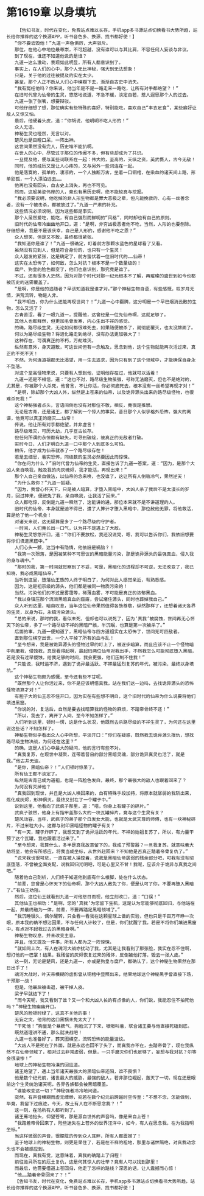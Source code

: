 # 第1619章 以身填坑
        【告知书友，时代在变化，免费站点难以长存，手机app多书源站点切换看书大势所趋，站长给你推荐的这个换源APP，听书音色多、换源、找书都好使！】
       “你不要诋毁他！”九道一声色俱厉，大声驳斥。
       那位，在他心中地位最尊崇，不可超越，没有谁可以与其比肩，不容任何人妄谈与非议。
       到了现在，谁还不知道他说的是谁？
       九道一这么激动，表现如此明显，所有人都意识到了。
       事实上，在人们的心中，那个人无比神秘，强大到无法想象！
       只是，关于他的过往被提及的实在太少。
       甚至，那个人正不断从人们心中模糊下去，渐渐自古史中消失。
       “我有冤枉他吗？你来说，他当年是不是一路走来一路吃，让所有对手都绝望？！”
       在旧时代曾为仙帝的生灵，悠悠地说道，不急不缓，淡定自若，惹人遐思那个人的过去。
       九道一张了张嘴，想要辩驳。
       可他仔细想了想，那位确实有些特殊的喜好，特别能吃，喜欢自己“丰衣足食”，某些癖好让敌人又惊又怕。
       最后，他硬着头皮，道：“你胡说，他明明不吃人形的！”
       众人无语。
       神秘生灵也哑然，无言以对。
       楚风也是目瞪口呆，一阵出神。
       这世间果然没有完人，历史堆不能扒啊。
       在世人的心中，尽管过于那位的传闻不多，但有些却成为了共识。
       一旦提及他，便与某些词联系在一起：伟大的，至高的，天纵之资，英武慑人，古今无敌！
       同时，他的经历又是让人心疼的，又与另外一些词连在一起。
       他是落寞的，孤单的，凄凉的，一个人独断万古，坐着一口铜棺，在染血的诸天间上路，形单影孤，一个人漂泊远去……
       他再也没有回头，自古史上消失，再也不可见。
       然而，这般英姿伟岸的人，竟也有黑历史啊，绝不能较真与挖掘。
       “我必须要说明，他吃掉的非人形生物都是罪大恶极之辈，但凡能挽救的、心有一丝善念者，没有一个被击杀，都被放过了。”九道一严肃的补充。
       这些情况必须说明，因为这些都是事实。
       那个人虽然爱吃，能吃，有自己强烈而鲜明的“风格”，同时却也有自己的原则。
       旧时代的仙帝冷幽幽地开口，道：“是啊，非穷凶极恶者他不吃，当然，人形的也要刨除。仔细想来，我是不是该庆幸，自己是人形的，感谢他不吃之恩？”
       众人想笑，但是又不敢，最终都很紧张。
       “我知道你是谁了！”九道一很确定，盯着前方那颗水蓝色的星球看了又看。
       虽然没有见到人，但是符合身份的，也只有一个生灵！
       众人越发的紧张，这是确定了，前方蛰伏着一位旧时代的……仙帝！
       这实在太恐怖了，如何敌，怎么对抗？根本不是一个数量级的！
       腐尸、狗皇的脸色都变了，他们也意识到，那究竟是谁了。
       不过，还有很多人茫然，因为对那个时代对那一纪元根本不了解，再璀璨的盛世到如今也都被历史的迷雾覆盖了。
       “是啊，你是他的追随者？早该知道我是谁才对。”那个神秘生物自语，有些感慨，叹岁月无情，洪荒流转，物是人非。
       “我不明白，你为什么还能再现世间？！”九道一心中翻腾，这分明是一个早已烟消云散的生物，怎么又活了？
       古青苦涩，看了一眼九道一，提醒他，这曾经是一位先仙帝啊，这就足够了。
       其他人也都释然，但更加毛骨发寒，内心生出不祥的感觉。
       的确，路尽级生灵，无论如何都很难死去，如果随便被杀了，就彻底覆灭，也太没牌面了。
       何以为路尽级生物？将进化路走到绝尽，没有办法更加强大了！
       这种存在，可谓真正的不朽，万劫难灭。
       纵然有意外，身灭道散，可这世间但有一念触及，思念到他，这个生物就能再次活过来，真正的不死不灭！
       不然，为何连道祖都无比渴望，用一生去追求，因为只有到了这个领域中，才能确保自身永不坠落。
       对这个至高怪物来说，只要有人想到他，证明他存在过，他就可以活着！
       九道一还是不相信，道：“这也不对，路尽级生物虽强，号称无法磨灭，但也不是绝对的，尤其是，你被那个人杀死，他曾言，不让你活，你必彻底死去，根本没有一丝希望再现才对！”
       “是啊，除却那个大凶人外，纵然是上苍来的仙帝，以及诡异源头出来的路尽级怪物，也很难杀死我！”
       这个神秘强者点头，言语间倒也没有对那位不敬，相反，竟很是推崇。
       无论是古青，还是诸王，都了解到一个惊人的事实，昔日那个人似乎格外恐怖，强大的离谱，他竟可以真正的磨灭……仙帝！
       传说，他让所有对手都绝望，并非虚言！
       路尽级难灭，可历大劫，几乎亘古长存。
       但任何所谓的永恒都有缺失，可寻到破绽，被真正的无敌者打破。
       实时今日，人们才明白九道一口中那个人到底多么可怕。
       相传，他才成为仙帝就杀了一个路尽级存在！
       若是去细思，着实恐怖，同级数的生灵必然要因此而惊悚。
       “你在问为什么？”旧时代曾为仙帝的生灵，直接告诉了九道一答案，道：“因为，是那个大凶人亲自唤我，触及我的肉灰魂烬，我才能活，再现出来！”
       那个人自己亲自做法，以仙帝的念来唤，也没谁了，这让所有人倒吸冷气，果然逆天！
       “为什么救你？”九道一狐疑。
       “因为，我曾心怀天下，只是被人暗算，才堕入黑暗中，大凶人杀了我后不是太漫长的岁月，回过神来，便赦免了我，亲自唤我，让我活了回来。”
       众人都吃惊，反倒是九道一释然了，这能讲的通，那位本来就不是不讲道理的人。
       旧时代的仙帝，本身就是迫不得已，遭了人算计才堕入黑暗中，那位赦他无罪，将他救活，算是给了他一个机会！
       对诸天来说，这无疑算是多了一个路尽级的守护者。
       一时间，人们竟长出一口气，认为并不是遇上了大敌。
       神秘生灵悠悠开口，道：“你们不要放松，我还没说完，嗯，我可以告诉你们，我依旧想要将你们填进黑窟中。”
       人们心头一颤，这当中有隐情，他依旧是祸胎？！
       “我第一次殒落，是因被某种不可思议的黑暗能量污染，那是诡异源头的最强真血，侵入我的身与魂中。”
       “那时的我，第一时间就觉察到了不妥，可是，黑暗化的进程却不可逆，无法改变了，我已知晓，我必成黑暗仙帝。”
       当听到这里，堕落仙王族的人终于明白了，为何对此人感觉亲近，有熟悉感。
       因为，这是祖宗级的源头，他们都是被同一物质污染的！
       当然，污染他们的不过是雾霭等，稀薄血雾，不可能是真正的浓郁黑血。
       “我以身镇压那个流淌黑暗真血的窟窿，尝试堵住源头，同时也葬掉我自己。”
       众人听到这里，暗自叹息，当年这位仙帝果然值得各族尊敬，纵然那样了，还想着诸天各界的生灵，以身为石，永镇污染源头。
       “总的来说，那时的我，看似未死，但却也可以说死了，因为‘真我’被腐蚀，世间再无心怀天下的仙帝，多了一个路尽级不祥的黑暗尸骸，半沉眠，也算是第一次被杀了。”
       后面的事，九道一便知道了，黑暗仙帝与四方道祖实在太恐怖了，世间无可匹敌者。
       直到那位横空出世，一个人平掉了所有的血与乱！
       “至今想来，我是被诡异源头的怪物过早的盯上了，被逐步暗算，而且应该不止一个怪物暗中削磨我，侵蚀我，真是看得起啊，最起码两位仙帝对我出手，不然我怎么可能彻底堕入黑暗，若是没有过早侵蚀，给我足够的时间，我会更强，他们压制不住我！”
       “只能说，我时运不济，遇到了诡异最活跃、不祥最猛烈复苏的年代，被污染，最终以身填坑。”
       这个神秘生物颇为感慨，至今还有些不甘呢。
       “既然那个人让你活过来，你不是应该明悟真我，站在我们这一边吗，去找诡异源头的恐怖怪物清算才对！”
       有胆子大的仙王忍不住开口，因为实在有些想不明白，这个旧时代的仙帝为什么说要将他们填进黑窟。
       “你说的对，复活后，自然是要去找暗算我的怪物的麻烦，不踏帝骨终不还！”
       “所以，我去了，离开了人间，至今不知怎样了。”
       人们听到这里，顿时一愣，这是什么状况，他既然去杀路尽级的不祥生灵了，为何还在这里说这些话？不知怎样了。
       神秘生物似乎看出众人心中所想，平淡开口：“你们在疑惑，既然我去诡异源头报仇，想找路尽级生物决战，为何还在这里？”
       的确，这是人们心中最大的疑问，他的言行有些不对。
       “真我复苏，在现世中凝聚，连带着昔日的部分黑暗灵魂，部分诡异真灵也活了，就是我。”他古井无波。
       “是你，黑暗仙帝？！”人们顿时惊呆了。
       所有仙王都不淡定了。
       纵然是古青已成为道祖，也是一阵脸色发白，最终，那个最强大的敌人也跟着回来了？
       为何没有灭掉他？
       “真我回到现世，并且是大凶人唤回来的，自有特殊手段加持，将原本就孱弱的我斩出来，炼化成灰烬，形神俱灭，最终又封在了一个罐子中。”
       说到这里，他看向了武疯子那里，道：“唔，你身上有罐子的碎片。”
       武疯子骇然，他身上有指甲盖那么大的一块瓦罐碎片，竟与这个生灵有关？
       楚风动容，当年，武疯子的弟子那个白发女大能，也就是太武天尊的师傅，也有一块神秘碎片，不过米粒大小，这都与封印黑暗怪物的罐子有关？
       “有一天，罐子炸碎了，我想又到了诡异活跃的年代，不祥的始祖复苏了，所以，有力量干预了这个瓦罐，我也跟着活过来了。”
       “至今想来，我算什么，多半是真我故意留下的，我成了预警器？一旦我复苏，就意味着大劫将至，他会有所感应，将我当成坐标，从世外赶回来？不知他是否真正踏着帝骨复仇了。”
       “说来我也很可悲，一直在被人操控着，说我是黑暗仙帝孱弱的残余部分吧，可我有没有彻底堕落，不曾被全面支配，说我回归光明吧，可是心里又不甘！我呢，应该介于诡异与真我之间吧。”
       随着他自己剖析，人们终于知道他到底有什么根脚，处在什么状态。
       “前辈，您曾是心怀天下的仙帝啊，那个大凶人赦免了你，便是认可了你，不要再堕入黑暗了。”有仙王劝阻。
       然后，这位仙王就看到九道一对他怒目而视，他立刻改口，道：“口误！”
       其他仙王也相劝：“是啊，您的‘真我’为您留下生机，这是认为您能够彻底回归，与他站在一起，并最终融为一体，前辈，不要再踏足黑暗领域了。”
       “我沉睡很久，偶尔醒转，只会看一看我在这颗星球上做的实验，但也只是千百万年睁一次眼，原本我的确不想沾因果，不与任何人计较了，但是，你们扰醒了我，若是不将你们填进黑窟中，有点对不起我过去的黑暗身啊。”
       神秘生物叹息，并未改变主意。
       并且，他又提及一件事，所有人都为之一阵惊悚。
       “就如同上次，有人在魂河大战亦扰动了我，尤其是让我看到了那张脸，我实在忍不住啊，想打他的一巴掌！结果，我残留的灰烬恢复过来的残体，反倒被他打落，毁去一张人皮。”
       这一刻，无论是楚风，还是九道一，亦或是狗皇与腐尸，都确认了，这个神秘生物果然在那日出手了！
       魂河大战时，叶天帝模糊的虚影曾从铜棺中显照出来，结果地球这个神秘黑手曾直接下场，干预那一战！
       但是，他最后被击退，被干掉人皮。
       梁子早就结下了！
       “而今天呢，我又看到了谁？又一个和大凶人长的有点像的人，你们说，我能忍住不拍死他吗？”神秘生物幽幽开口。
       楚风的脸顿时绿了，这真不关他的事！
       无妄之灾，他背的这口黑锅未免太大了！
       “干死他！”狗皇是个暴脾气，狗脸沉了下来，嗷嗷叫着，联合诸王要与他直接死磕到底。
       既然道理讲不通，那么就决战吧！
       九道一也准备好了，葬天图横空，流转恐怖的能量波纹。
       “大凶人不是死在了外面，就是永远也回不了头了，而真我亦不在，去踏帝骨了，现在我纵然不在仙帝领域了，相对过去非常虚弱，但是，一只手磨灭你们也足够了，妄想与我对抗？尔等会很凄惨！”
       地球上的神秘生物冷漠的回应道。
       诸王绝望了，遇上当年诸天最强大的黑暗仙帝还阳，谁不畏惧？
       他是数个纪元前，诸世最大的威胁，最强的敌人，若非那位崛起，轰灭了一切，现在还是眼前这个生灵统治诸天呢，各界各族都会被黑暗覆盖。
       “谁能改变这一切？”神秘强者冷冷地问道。
       突然，有声音模糊而虚无缥缈，宛若在数个纪元前跨越时空传至：“不想不念，怎能做到，毕竟，我留下过痕迹，今天，故土有人在不断思念我？！”
       这一刻，在场所有人都听到了。
       诸王蓦地抬头，仰望苍穹，那是源自世外的声音吗，像是来自上苍！
       “我踏着帝骨回来了，险些迷失在上苍外的世界汪洋中，如今，有人在思念我，在为我指明坐标。”
       当这样微弱的声音，很朦胧的传到众人耳畔，所有人都震撼了！
       至于地球上的神秘生物，则更是呆住了，若是在不祥的祖地，那里与诸世隔绝，对真我动念头也不会被感应到。
       而现在，真我有觉，这意味着，真我的确踏上了归程！
       前往诡异所在的厄土复仇，这是何其惊人的壮举？竟有人可以找到那里！
       而最后，他需要借道上苍回归，他走了怎样的路线？深思的话，让人震撼而心惊！
       “他……踏着帝骨回来了？！”
       【告知书友，时代在变化，免费站点难以长存，手机app多书源站点切换看书大势所趋，站长给你推荐的这个换源APP，听书音色多、换源、找书都好使！】